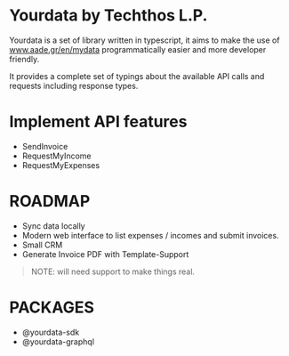 # Yourdata by Techthos L.P.

Yourdata is a set of library written in typescript, it aims to make the use of www.aade.gr/en/mydata programmatically easier and more developer friendly.


It provides a complete set of typings about the available API calls and requests including response types.


# Implement API features

- SendInvoice
- RequestMyIncome
- RequestMyExpenses

# ROADMAP

- Sync data locally
- Modern web interface to list expenses / incomes and submit invoices.
- Small CRM
- Generate Invoice PDF with Template-Support

> NOTE: will need support to make things real.

# PACKAGES

- @yourdata-sdk
- @yourdata-graphql